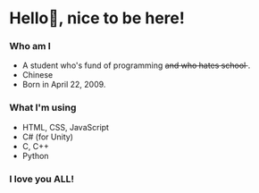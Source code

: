 # Hello👋, nice to be here!

### Who am I
- A student who's fund of programming <del> and who hates school </del>.
- Chinese
- Born in April 22, 2009.

### What I'm using
- HTML, CSS, JavaScript
- C# (for Unity)
- C, C++
- Python

### I love you ALL!

